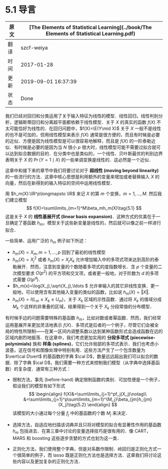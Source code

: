 # 5.1 导言

| 原文   | [The Elements of Statistical Learning](../book/The Elements of Statistical Learning.pdf) |
| ---- | ---------------------------------------- |
| 翻译   | szcf-weiya                               |
| 时间   | 2017-01-28                               |
|更新| 2019-09-01 16:37:39|
|状态|Done|

我们已经对回归和分类运用了关于输入特征为线性的模型．线性回归，线性判别分析，逻辑斯蒂回归和分离超平面都依赖于线性模型．关于 $X$ 的真实的函数 $f(X)$ 不太可能恰好为线性的．在回归问题中，$f(X)=\E(Y\mid X)$ 关于 $X$ 一般不是线性的也不是可加的，但用线性模型来表示 $f(X)$ 通常是很方便的，而且有时候是必要的近似．方便是因为线性模型是可以很容易地解释，而且是 $f(X)$ 的一阶泰勒近似．有时候是必要的是因为当 $N$ 很小 $p$ 很大时，线性模型可能不需要过拟合就可以达到拟合数据的目的．在分类中也是类似的，一个线性、贝叶斯最优的判别边界表明关于 $X$ 的 $\Pr(Y=1\mid X)$ 的一些单调变换是线性的．这必然是一个近似．

这章中和接下来的章节中我们将要讨论对于 **超线性 (moving beyond linearity)** 的一些流行的方法．这章中核心思想是利用额外的变量来增加或者替换输入 $X$ 的向量，然后在新得到的输入特征的空间中运用线性模型．

用 $h_m(X):\IR^p\longmapsto \IR$ 来记 $X$ 的第 $m$ 个变换，$m=1,\ldots, M.$ 然后我们建立模型
$$
f(X)=\sum\limits_{m=1}^M\beta_mh_m(X)\tag{5.1}
$$
这是关于 $X$ 的 **线性基展开式 (linear basis expansion)**．这种方式的优美在于一旦确定了基函数 $h_m$，模型关于这些新变量是线性的，然后就可以像之前一样进行拟合．

一些简单、运用广泛的 $h_m$ 例子如下所述：

- $h_m(X)=X_m,m=1,\ldots,p$ 回到了最初的线性模型
- $h_m(X)=X_j^2$ 或者 $h_m(X)=X_jX_k$ 允许增加输入中的多项式项来达到高阶的泰勒展开．然而，注意到变量的个数随着多项式的度指数增长．含 $p$ 个变量的二次模型要求 $O(p^2)$ 的平方项和交叉项，或者更一般地，对于阶数为 $d$ 的多项式需要 $O(p^d)$.
- $h_m(x)=\log(X_j),\sqrt{X_j},\ldots $ 允许单输入的其它非线性变换．更一般地，可以使用含有其他输入变量的类似的函数，比如说  $h_m(X)=\Vert X\Vert$.
- $h_m(X)=I(L_m\le X_k\le U_m)$，关于 $X_k$ 区域的示性函数．通过将 $X_k$ 的值域分成 $M_k$ 个这样的非重叠的区域，结果得到一个关于 $X_k$ 分段常值的分布模型．

有时候手边的问题需要特殊的基函数 $h_m$，比如对数或者幂函数．然而，我们经常运用基展开来更加灵活地表示 $f(X)$．多项式是后者的一个例子，尽管它们会被全局的特性所限制——在某一区间内调整系数以达到某种函数形式会造成函数在远的区域内剧烈地振荡．在这章中，我们考虑更加实用的 **分段多项式 (piecewise-polynimials)** 族和 **样条 (splines)**，它们允许局部的多项式表示．我们也考虑小波基，这在信号和图像处理中特别有用．这些方法产生了一个包含数量为 $\vert\cal D\vert$ 的基函数的字典 $\cal D$，数量远远超出我们可以拟合的数据．除了字典 $\cal D$，我们需要一种方式来控制我们模型（从字典中选择基函数）的复杂度．通常有三种方式：

- 限制方法，事先 (before-hand) 确定限制函数的类别．可加性便是一个例子，假设我们的模型有如下形式
  $$
  \begin{align}
  f(X)&=\sum\limits_{j=1}^pf_j(X_j)\notag\\
  &=\sum\limits_{j=1}^p\sum\limits_{m=1}^{M_j}\beta_{jm}h_{jm}(X_j)\tag{5.2}
  \end{align}
  $$
  该模型的大小通过每个分量 $f_j$ 中的基函数的个数 $M_j$ 来决定．

- 选择方法，自适应地扫描该词典并且只将对模型的拟合有显著性作用的基函数 $h_m$ 包括进去．在第三章中讨论的变量选择技巧是很有用的．像 CART，MARS 和 boosting 这些逐步贪婪的方式也划为这一类．

- 正则化方法，我们使用整个字典，但是对系数作限制．岭回归是正则化方式一个很简单的例子，而 lasso 既是正则化方法也是选择方法．这章我们将讨论这些内容以及更加复杂的正则化方法．
